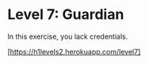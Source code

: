 Level 7: Guardian
=================

In this exercise, you lack credentials.

[https://h1levels2.herokuapp.com/level7]
